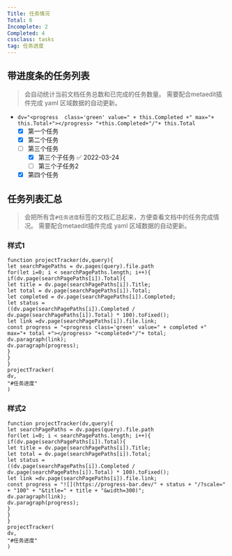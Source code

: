 ```yaml
---
Title: 任务情况
Total: 6
Incomplete: 2
Completed: 4
cssclass: tasks
tag: 任务进度
---
```

## 带进度条的任务列表
> 会自动统计当前文档任务总数和已完成的任务数量。
需要配合metaedit插件完成 yaml 区域数据的自动更新。

- `dv="<progress  class='green' value=" + this.Completed +" max="+ this.Total+"></progress> "+this.Completed+"/"+ this.Total`
	- [x] 第一个任务
	- [x] 第二个任务
	- [ ] 第三个任务
		- [x] 第三个子任务 ✅ 2022-03-24
		- [ ] 第三个子任务2
	- [x] 第四个任务

## 任务列表汇总

> 会把所有含`#任务进度`标签的文档汇总起来，方便查看文档中的任务完成情况。
需要配合metaedit插件完成 yaml 区域数据的自动更新。

### 样式1

```dataviewjs
function projectTracker(dv,query){
let searchPagePaths = dv.pages(query).file.path
for(let i=0; i < searchPagePaths.length; i++){
if(dv.page(searchPagePaths[i]).Total){
let title = dv.page(searchPagePaths[i]).Title;
let total = dv.page(searchPagePaths[i]).Total;
let completed = dv.page(searchPagePaths[i]).Completed;
let status =
((dv.page(searchPagePaths[i]).Completed /
dv.page(searchPagePaths[i]).Total) * 100).toFixed();
let link =dv.page(searchPagePaths[i]).file.link;
const progress = "<progress class='green' value=" + completed +" max="+ total +"></progress> "+completed+"/"+ total;
dv.paragraph(link);
dv.paragraph(progress);
}
}
}
projectTracker(
dv,
"#任务进度"
)
```

### 样式2


```dataviewjs
function projectTracker(dv,query){
let searchPagePaths = dv.pages(query).file.path
for(let i=0; i < searchPagePaths.length; i++){
if(dv.page(searchPagePaths[i]).Total){
let title = dv.page(searchPagePaths[i]).Title;
let total = dv.page(searchPagePaths[i]).Total;
let status =
((dv.page(searchPagePaths[i]).Completed /
dv.page(searchPagePaths[i]).Total) * 100).toFixed();
let link =dv.page(searchPagePaths[i]).file.link;
const progress = "![](https://progress-bar.dev/" + status + "/?scale=" + "100" + "&title=" + title + "&width=300)";
dv.paragraph(link);
dv.paragraph(progress);
}
}
}
projectTracker(
dv,
"#任务进度"
)
```









